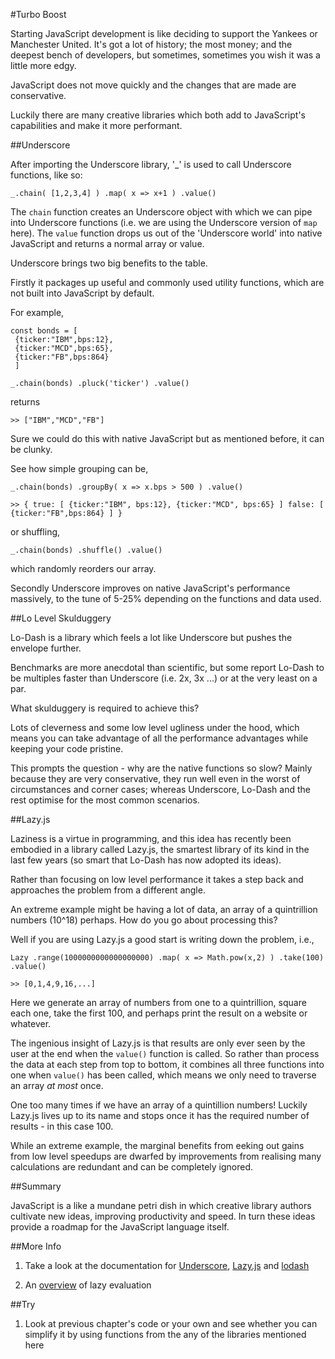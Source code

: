 #Turbo Boost

Starting JavaScript development is like deciding to support the Yankees or Manchester United. It's got a lot of history; the most money; and the deepest bench of developers, but sometimes, sometimes you wish it was a little more edgy.

JavaScript does not move quickly and the changes that are made are conservative.

Luckily there are many creative libraries which both add to JavaScript's capabilities and make it more performant.

##Underscore

After importing the Underscore library, '_' is used to call Underscore functions, like so:

`_.chain( [1,2,3,4] )
 .map( x => x+1 )
 .value()`

The `chain` function creates an Underscore object with which we can pipe into Underscore functions (i.e. we are using the Underscore version of `map` here). The `value` function drops us out of the 'Underscore world' into native JavaScript and returns a normal array or value.

Underscore brings two big benefits to the table.

Firstly it packages up useful and commonly used utility functions, which are not built into JavaScript by default.

For example,

~~~~~~~~
const bonds = [
 {ticker:"IBM",bps:12},
 {ticker:"MCD",bps:65},
 {ticker:"FB",bps:864}
 ]
~~~~~~~~

`_.chain(bonds)
 .pluck('ticker')
 .value()`

returns

`>> ["IBM","MCD","FB"]`

Sure we could do this with native JavaScript but as mentioned before, it can be clunky.

See how simple grouping can be,

`_.chain(bonds)
 .groupBy( x => x.bps > 500 )
 .value()`

`>> {
 true: [
  {ticker:"IBM", bps:12},
  {ticker:"MCD", bps:65}
  ]
 false: [
  {ticker:"FB",bps:864}
  ]
 }`

or shuffling,

`_.chain(bonds)
 .shuffle()
 .value()`

which randomly reorders our array.

Secondly Underscore improves on native JavaScript's performance massively, to the tune of 5-25% depending on the functions and data used.

##Lo Level Skulduggery

Lo-Dash is a library which feels a lot like Underscore but pushes the envelope further.

Benchmarks are more anecdotal than scientific, but some report Lo-Dash to be multiples faster than Underscore (i.e. 2x, 3x ...) or at the very least on a par.

What skulduggery is required to achieve this?

Lots of cleverness and some low level ugliness under the hood, which means you can take advantage of all the performance advantages while keeping your code pristine.

This prompts the question - why are the native functions so slow? Mainly because they are very conservative, they run well even in the worst of circumstances and corner cases; whereas Underscore, Lo-Dash and the rest optimise for the most common scenarios.

##Lazy.js

Laziness is a virtue in programming, and this idea has recently been embodied in a library called Lazy.js, the smartest library of its kind in the last few years (so smart that Lo-Dash has now adopted its ideas).

Rather than focusing on low level performance it takes a step back and approaches the problem from a different angle.

An extreme example might be having a lot of data, an array of a quintrillion numbers (10^18) perhaps. How do you go about processing this?

Well if you are using Lazy.js a good start is writing down the problem, i.e.,

`Lazy
 .range(1000000000000000000)
 .map( x => Math.pow(x,2) )
 .take(100)
 .value()`

`>> [0,1,4,9,16,...]`

Here we generate an array of numbers from one to a quintrillion, square each one, take the first 100, and perhaps print the result on a website or whatever.

The ingenious insight of Lazy.js is that results are only ever seen by the user at the end when the `value()` function is called. So rather than process the data at each step from top to bottom, it combines all three functions into one when `value()` has been called, which means we only need to traverse an array *at most* once.

One too many times if we have an array of a quintillion numbers! Luckily Lazy.js lives up to its name and stops once it has the required number of results - in this case 100.

While an extreme example, the marginal benefits from eeking out gains from low level speedups are dwarfed by improvements from realising many calculations are redundant and can be completely ignored.

##Summary

JavaScript is a like a mundane petri dish in which creative library authors cultivate new ideas, improving productivity and speed. In turn these ideas provide a roadmap for the JavaScript language itself.

##More Info

1) Take a look at the documentation for [Underscore](http://underscorejs.org/), [Lazy.js](http://danieltao.com/lazy.js/docs/) and [lodash](https://lodash.com/docs)

2) An [overview](http://filimanjaro.com/blog/2014/introducing-lazy-evaluation/) of lazy evaluation

##Try

1) Look at previous chapter's code or your own and see whether you can simplify it by using functions from the any of the libraries mentioned here

